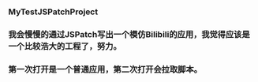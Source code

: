 ### MyTestJSPatchProject
### 我会慢慢的通过JSPatch写出一个模仿Bilibili的应用，我觉得应该是一个比较浩大的工程了，努力。
### 第一次打开是一个普通应用，第二次打开会拉取脚本。
